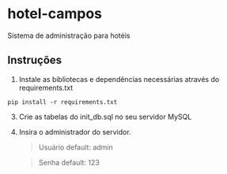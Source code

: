 # hotel-campos
Sistema de administração para hotéis

## Instruções
1. Instale as bibliotecas e dependências necessárias através do requirements.txt
```
pip install -r requirements.txt
```
   
3. Crie as tabelas do init_db.sql no seu servidor MySQL
4. Insira o administrador do servidor.
   > Usuário default: admin
   
   > Senha default: 123
